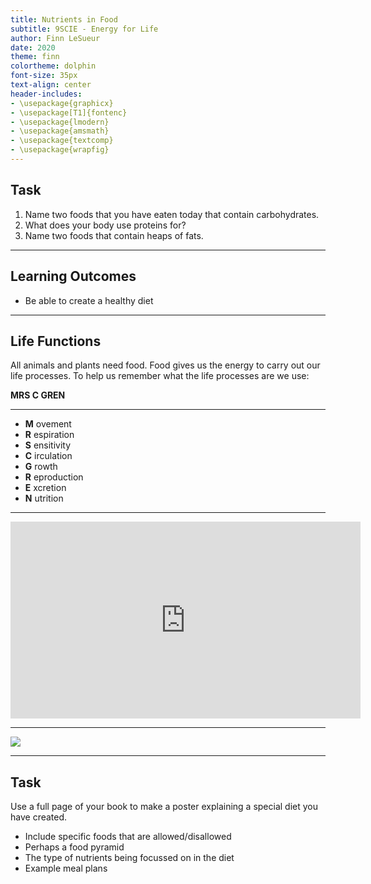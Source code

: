 ```yaml
---
title: Nutrients in Food
subtitle: 9SCIE - Energy for Life
author: Finn LeSueur
date: 2020
theme: finn
colortheme: dolphin
font-size: 35px
text-align: center
header-includes:
- \usepackage{graphicx}
- \usepackage[T1]{fontenc}
- \usepackage{lmodern}
- \usepackage{amsmath}
- \usepackage{textcomp}
- \usepackage{wrapfig}
---
```


## Task

1. Name two foods that you have eaten today that contain carbohydrates.
2. What does your body use proteins for?
3. Name two foods that contain heaps of fats.

---

## Learning Outcomes

- Be able to create a healthy diet

---

## Life Functions

All animals and plants need food. Food gives us the energy to carry out our life processes. To help us remember what the life processes are we use:

__MRS C GREN__

---

- __M__ ovement
- __R__ espiration
- __S__ ensitivity
- __C__ irculation
- __G__ rowth
- __R__ eproduction
- __E__ xcretion
- __N__ utrition

---

<iframe width="560" height="315" src="https://www.youtube.com/embed/cQPVXrV0GNA" frameborder="0" allow="accelerometer; autoplay; encrypted-media; gyroscope; picture-in-picture" allowfullscreen></iframe>

---

![](assets/healthy_diet-food-pyramid.png)

---

## Task

Use a full page of your book to make a poster explaining a special diet you have created.

- Include specific foods that are allowed/disallowed
- Perhaps a food pyramid
- The type of nutrients being focussed on in the diet
- Example meal plans
